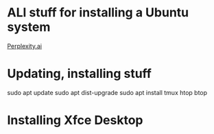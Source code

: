 # ALl stuff for installing a Ubuntu system
[Perplexity.ai](https://www.perplexity.ai/search/can-u-give-a-a-tutorial-to-run-UgR4tk_6QaewXjE11metpA)

# Updating, installing stuff
sudo apt update
sudo apt dist-upgrade
sudo apt install tmux htop btop

# Installing Xfce Desktop